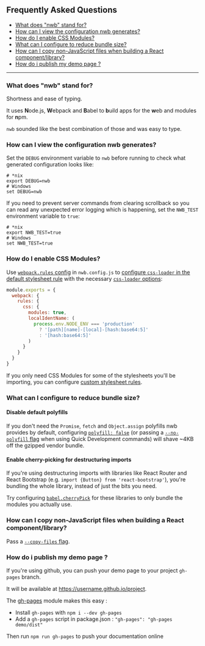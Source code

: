 ## Frequently Asked Questions

- [What does "nwb" stand for?](#what-does-nwb-stand-for)
- [How can I view the configuration nwb generates?](#how-can-i-view-the-configuration-nwb-generates)
- [How do I enable CSS Modules?](#how-do-i-enable-css-modules)
- [What can I configure to reduce bundle size?](#what-can-i-configure-to-reduce-bundle-size)
- [How can I copy non-JavaScript files when building a React component/library?](#how-can-i-copy-non-javascript-files-when-building-a-react-component-library)
- [How do i publish my demo page ?](#how-do-i-publish-my-demo-page)
---

### What does "nwb" stand for?

Shortness and ease of typing.

It uses **N**ode.js, **W**ebpack and **B**abel to **b**uild apps for the **w**eb and modules for **n**pm.

`nwb` sounded like the best combination of those and was easy to type.

### How can I view the configuration nwb generates?

Set the `DEBUG` environment variable to `nwb` before running to check what generated configuration looks like:

```
# *nix
export DEBUG=nwb
# Windows
set DEBUG=nwb
```

If you need to prevent server commands from clearing scrollback so you can read any unexpected error logging which is happening, set the `NWB_TEST` environment variable to `true`:

```
# *nix
export NWB_TEST=true
# Windows
set NWB_TEST=true
```

### How do I enable CSS Modules?

Use [`webpack.rules` config](/docs/Configuration.md#rules-object) in `nwb.config.js` to [configure `css-loader` in the default stylesheet rule](/docs/Stylesheets.md#default-stylesheet-rules) with the necessary [`css-loader` options](https://github.com/webpack-contrib/css-loader#options):

```js
module.exports = {
  webpack: {
    rules: {
      css: {
        modules: true,
        localIdentName: (
          process.env.NODE_ENV === 'production'
            ? '[path][name]-[local]-[hash:base64:5]'
            : '[hash:base64:5]'
        )
      }
    }
  }
}
```

If you only need CSS Modules for some of the stylesheets you'll be importing, you can configure [custom stylesheet rules](/docs/Stylesheets.md#custom-stylesheet-rules).

### What can I configure to reduce bundle size?

#### Disable default polyfills

If you don't need the `Promise`, `fetch` and `Object.assign` polyfills nwb provides by default, configuring [`polyfill: false`](/docs/Configuration.md#polyfill-boolean) (or passing a [`--no-polyfill` flag](/docs/guides/QuickDevelopment.md#options-for-run-and-build-commands) when using Quick Development commands) will shave ~4KB off the gzipped vendor bundle.

#### Enable cherry-picking for destructuring imports

If you're using destructuring imports with libraries like React Router and React Bootstrap (e.g. `import {Button} from 'react-bootstrap'`), you're bundling the whole library, instead of just the bits you need.

Try configuring [`babel.cherryPick`](/docs/Configuration.md#cherrypick-string--arraystring) for these libraries to only bundle the modules you actually use.

### How can I copy non-JavaScript files when building a React component/library?

Pass a [`--copy-files` flag](/docs/guides/ReactComponent.md#--copy-files).

### How do i publish my demo page ?

If you're using github, you can push your demo page to your project `gh-pages` branch.

It will be available at https://username.github.io/project.

The [gh-pages](https://github.com/tschaub/gh-pages) module makes this easy :

 - Install `gh-pages` with `npm i --dev gh-pages`
 - Add a `gh-pages` script in package.json : `"gh-pages": "gh-pages demo/dist"`
 
Then run `npm run gh-pages` to push your documentation online
